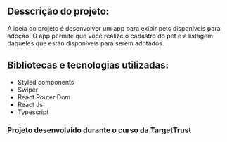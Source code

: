 ## Desscrição do projeto:
A ideia do projeto é desenvolver um app para exibir pets disponíveis para adoção. O app permite que você realize o cadastro do pet e a listagem daqueles que estão disponíveis para serem adotados.

## Bibliotecas e tecnologias utilizadas:
* Styled components
* Swiper
* React Router Dom
* React Js
* Typescript

### Projeto desenvolvido durante o curso da TargetTrust
